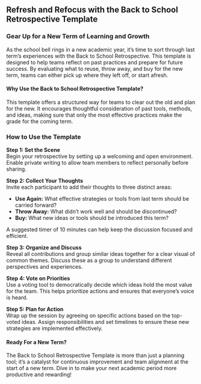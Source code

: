 Refresh and Refocus with the Back to School Retrospective Template
------------------------------------------------------------------

### Gear Up for a New Term of Learning and Growth

As the school bell rings in a new academic year, it’s time to sort through last term’s experiences with the Back to School Retrospective. This template is designed to help teams reflect on past practices and prepare for future success. By evaluating what to reuse, throw away, and buy for the new term, teams can either pick up where they left off, or start afresh.

#### Why Use the Back to School Retrospective Template?

This template offers a structured way for teams to clear out the old and plan for the new. It encourages thoughtful consideration of past tools, methods, and ideas, making sure that only the most effective practices make the grade for the coming term.

### How to Use the Template

**Step 1: Set the Scene**  
Begin your retrospective by setting up a welcoming and open environment. Enable private writing to allow team members to reflect personally before sharing.

**Step 2: Collect Your Thoughts**  
Invite each participant to add their thoughts to three distinct areas:

*   **Use Again:** What effective strategies or tools from last term should be carried forward?
*   **Throw Away:** What didn’t work well and should be discontinued?
*   **Buy:** What new ideas or tools should be introduced this term?

A suggested timer of 10 minutes can help keep the discussion focused and efficient.

**Step 3: Organize and Discuss**  
Reveal all contributions and group similar ideas together for a clear visual of common themes. Discuss these as a group to understand different perspectives and experiences.

**Step 4: Vote on Priorities**  
Use a voting tool to democratically decide which ideas hold the most value for the team. This helps prioritize actions and ensures that everyone’s voice is heard.

**Step 5: Plan for Action**  
Wrap up the session by agreeing on specific actions based on the top-voted ideas. Assign responsibilities and set timelines to ensure these new strategies are implemented effectively.

#### Ready For a New Term?

The Back to School Retrospective Template is more than just a planning tool; it’s a catalyst for continuous improvement and team alignment at the start of a new term. Dive in to make your next academic period more productive and rewarding!